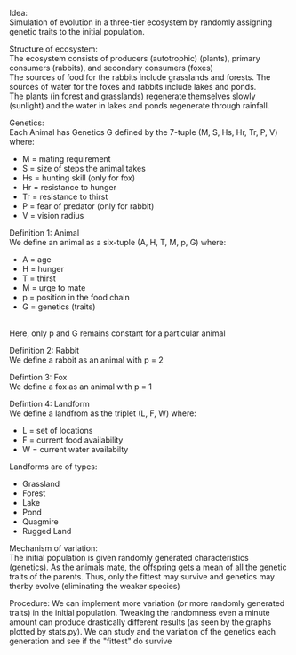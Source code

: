 <p>Idea:<br>
Simulation of evolution in a three-tier ecosystem by randomly assigning genetic traits to the initial population.<br></p>
<p>
Structure of ecosystem:<br>
The ecosystem consists of producers (autotrophic) (plants), primary consumers (rabbits), and secondary consumers (foxes)<br>
The sources of food for the rabbits include grasslands and forests. The sources of water for the foxes and rabbits include lakes and ponds.<br>
The plants (in forest and grasslands) regenerate themselves slowly (sunlight) and the water in lakes and ponds regenerate through rainfall.<br>
</p>
<p>
Genetics:<br>
Each Animal has Genetics G defined by the 7-tuple (M, S, Hs, Hr, Tr, P, V) where:<br>
  <ul>
  <li>M = mating requirement</li>
  <li>S = size of steps the animal takes</li>
  <li>Hs = hunting skill (only for fox)</li>
  <li>Hr = resistance to hunger</li>
  <li>Tr = resistance to thirst</li>
  <li>P = fear of predator (only for rabbit)</li>
  <li>V = vision radius</li></ul></p>

<p>
Definition 1: Animal<br>
We define an animal as a six-tuple (A, H, T, M, p, G) where:<br>
       <ul>
       <li>A = age</li>
       <li>H = hunger</li>
       <li>T = thirst</li>
       <li>M = urge to mate</li>
       <li>p = position in the food chain</li>
       <li>G = genetics (traits)</li></ul><br>
    Here, only p and G remains constant for a particular animal</p>
 <p>   
 Definition 2: Rabbit<br>
 We define a rabbit as an animal with p = 2</p>
 <p>
 Defintion 3: Fox<br>
 We define a fox as an animal with p = 1</p>
 <p>
 Defintion 4: Landform<br>
 We define a landfrom as the triplet (L, F, W) where:<br>
        <ul>
        <li>L = set of locations</li>
        <li>F = current food availability</li>
        <li>W = current water availabilty</li></ul></p>
 <p>
  Landforms are of types:<br>
        <ul>
        <li>Grassland</li> 
        <li>Forest</li>
        <li>Lake</li>
        <li>Pond</li>
        <li>Quagmire</li>
        <li>Rugged Land</li></ul>
        
<p>
Mechanism of variation:<br>
The initial population is given randomly generated characteristics (genetics). As the animals mate, the offspring gets a mean of all the 
genetic traits of the parents. Thus, only the fittest may survive and genetics may therby evolve (eliminating the weaker species)</p>

<p>
Procedure:
We can implement more variation (or more randomly generated traits) in the initial population. Tweaking the randomness even a minute amount can produce drastically 
different results (as seen by the graphs plotted by stats.py). We can study and the variation of the genetics each generation and see if the "fittest" do survive</p>


 
 
 
 
 
 
 
 
 
 
 
